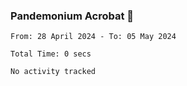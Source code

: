 ### Pandemonium Acrobat 🤸

<!--START_SECTION:waka-->

```all_time
From: 28 April 2024 - To: 05 May 2024

Total Time: 0 secs

No activity tracked
```

<!--END_SECTION:waka-->

